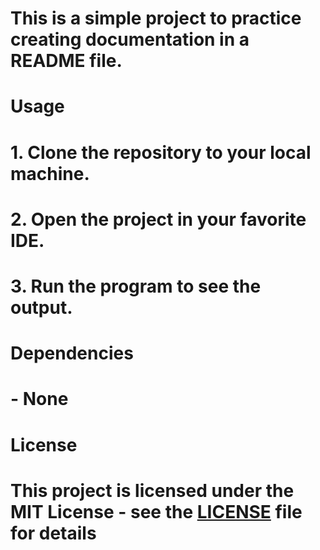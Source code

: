 # This is a simple project to practice creating documentation in a README file.
#
#  Usage
# 1. Clone the repository to your local machine.
# 2. Open the project in your favorite IDE.
# 3. Run the program to see the output.
#
#  Dependencies
# - None
#
#  License
# This project is licensed under the MIT License - see the [LICENSE](LICENSE) file for details